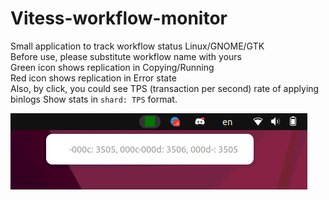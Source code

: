 # Vitess-workflow-monitor
Small application to track workflow status Linux/GNOME/GTK  
Before use, please substitute workflow name with yours  
Green icon shows replication in Copying/Running  
Red icon shows replication in Error state  
Also, by click, you could see TPS (transaction per second) rate of applying binlogs
Show stats in `shard: TPS` format.  
  
![demo.png](demo.png)
